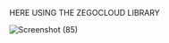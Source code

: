 HERE USING THE ZEGOCLOUD LIBRARY



![Screenshot (85)](https://github.com/user-attachments/assets/749fe179-8758-4d39-a09d-29498b4eac7b)

